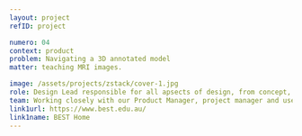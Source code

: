 ```yaml
---
layout: project
refID: project

numero: 04
context: product
problem: Navigating a 3D annotated model
matter: teaching MRI images.

image: /assets/projects/zstack/cover-1.jpg
role: Design Lead responsible for all apsects of design, from concept, user feedback and final pixels.
team: Working closely with our Product Manager, project manager and user stakeholders and engineering.
link1url: https://www.best.edu.au/
link1name: BEST Home
---
```


